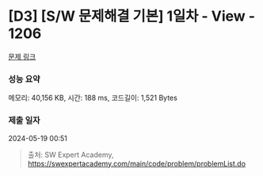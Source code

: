 # [D3] [S/W 문제해결 기본] 1일차 - View - 1206 

[문제 링크](https://swexpertacademy.com/main/code/problem/problemDetail.do?contestProbId=AV134DPqAA8CFAYh) 

### 성능 요약

메모리: 40,156 KB, 시간: 188 ms, 코드길이: 1,521 Bytes

### 제출 일자

2024-05-19 00:51



> 출처: SW Expert Academy, https://swexpertacademy.com/main/code/problem/problemList.do